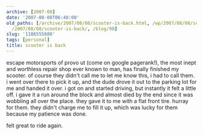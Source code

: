 ```yaml
---
archive: [2007-08]
date: '2007-08-08T06:48:00'
old_paths: [/archive/2007/08/08/scooter-is-back.html, /wp/2007/08/08/scooter-is-back/,
  /2007/08/08/scooter-is-back/, /blog/90]
slug: '1186555680'
tags: [personal]
title: scooter is back
---
```


escape motorsports of provo ut (come on google pagerank!), the most inept
and worthless repair shop ever known to man, has finally finished my
scooter. of course they didn't call me to let me know this, i had to call
them. i went over there to pick it up, and the dude drove it out to the
parking lot for me and handed it over. i got on and started driving, but
instantly it felt a little off. i gave it a run around the block and
almost died by the end since it was wobbling all over the place. they gave
it to me with a flat front tire. hurray for them. they didn't charge me to
fill it up, which was lucky for them because my patience was done.

felt great to ride again.

